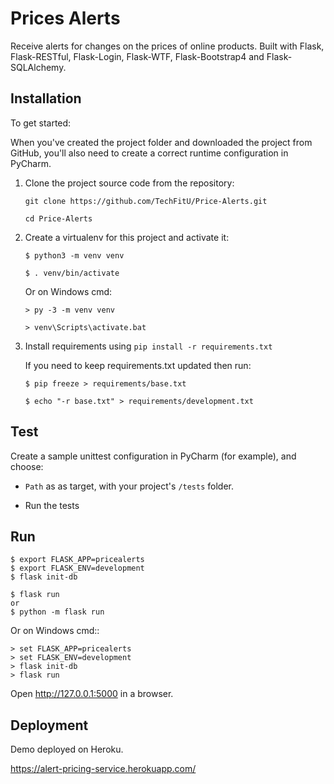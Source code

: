# Prices Alerts 
Receive alerts for changes on the prices of online products. 
Built with Flask, Flask-RESTful, Flask-Login, Flask-WTF, Flask-Bootstrap4 and Flask-SQLAlchemy.

## Installation
To get started:

When you've created the project folder and downloaded the project from GitHub, you'll also need to create a correct runtime configuration in PyCharm.
1. Clone the project source code from the repository:
    
    `git clone https://github.com/TechFitU/Price-Alerts.git`
    
    `cd Price-Alerts` 

2. Create a virtualenv for this project and activate it:

    `$ python3 -m venv venv`
       
    `$ . venv/bin/activate`
    
    Or on Windows cmd:

    `> py -3 -m venv venv`
    
    `> venv\Scripts\activate.bat`
3. Install requirements using `pip install -r requirements.txt`

    If you need to keep requirements.txt updated then run:

    `$ pip freeze > requirements/base.txt`
    
    `$ echo "-r base.txt" > requirements/development.txt`
    
## Test
Create a sample unittest configuration in PyCharm (for example), and choose:

- `Path` as as target, with your project's `/tests` folder.

- Run the tests
## Run


    $ export FLASK_APP=pricealerts
    $ export FLASK_ENV=development
    $ flask init-db
    
    $ flask run
    or 
    $ python -m flask run

Or on Windows cmd::

    > set FLASK_APP=pricealerts
    > set FLASK_ENV=development
    > flask init-db
    > flask run

Open http://127.0.0.1:5000 in a browser.

## Deployment
Demo deployed on Heroku.


   https://alert-pricing-service.herokuapp.com/
 
    